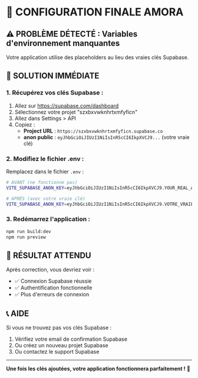 # 🚀 CONFIGURATION FINALE AMORA

## ⚠️ PROBLÈME DÉTECTÉ : Variables d'environnement manquantes

Votre application utilise des placeholders au lieu des vraies clés Supabase.

## 🔧 SOLUTION IMMÉDIATE

### 1. Récupérez vos clés Supabase :
1. Allez sur https://supabase.com/dashboard
2. Sélectionnez votre projet "szxbxvwknhrtxmfyficn"
3. Allez dans Settings > API
4. Copiez :
   - **Project URL** : `https://szxbxvwknhrtxmfyficn.supabase.co`
   - **anon public** : `eyJhbGciOiJIUzI1NiIsInR5cCI6IkpXVCJ9...` (votre vraie clé)

### 2. Modifiez le fichier .env :
Remplacez dans le fichier `.env` :

```bash
# AVANT (ne fonctionne pas)
VITE_SUPABASE_ANON_KEY=eyJhbGciOiJIUzI1NiIsInR5cCI6IkpXVCJ9.YOUR_REAL_ANON_KEY_HERE

# APRÈS (avec votre vraie clé)
VITE_SUPABASE_ANON_KEY=eyJhbGciOiJIUzI1NiIsInR5cCI6IkpXVCJ9.VOTRE_VRAIE_CLÉ_ICI
```

### 3. Redémarrez l'application :
```bash
npm run build:dev
npm run preview
```

## 🎯 RÉSULTAT ATTENDU

Après correction, vous devriez voir :
- ✅ Connexion Supabase réussie
- ✅ Authentification fonctionnelle
- ✅ Plus d'erreurs de connexion

## 📞 AIDE

Si vous ne trouvez pas vos clés Supabase :
1. Vérifiez votre email de confirmation Supabase
2. Ou créez un nouveau projet Supabase
3. Ou contactez le support Supabase

---

**Une fois les clés ajoutées, votre application fonctionnera parfaitement !** 🚀
